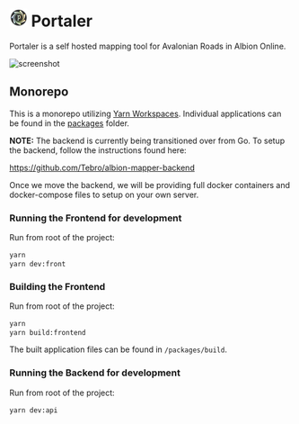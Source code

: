 # <img src="/assets/logo/logo-32x32.png" /> Portaler

Portaler is a self hosted mapping tool for Avalonian Roads in Albion Online.

<img src="https://imgur.com/bSn5AC8" width="600px" alt="screenshot" />

## Monorepo

This is a monorepo utilizing [Yarn Workspaces](https://classic.yarnpkg.com/en/docs/workspaces/). Individual applications can be found in the [packages](/packages) folder.

**NOTE:**
The backend is currently being transitioned over from Go. To setup the backend, follow the instructions found here:

https://github.com/Tebro/albion-mapper-backend

Once we move the backend, we will be providing full docker containers and docker-compose files to setup on your own server.

### Running the Frontend for development

Run from root of the project:

```
yarn
yarn dev:front
```

### Building the Frontend

Run from root of the project:

```
yarn
yarn build:frontend
```

The built application files can be found in `/packages/build`.

### Running the Backend for development

Run from root of the project:

```
yarn dev:api
```
